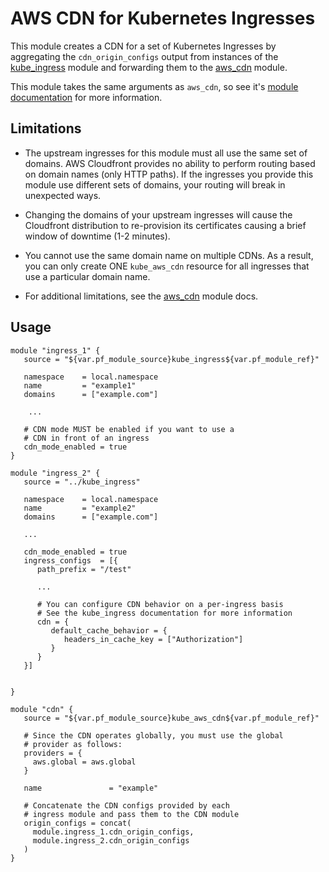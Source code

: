 # AWS CDN for Kubernetes Ingresses

This module creates a CDN for a set of Kubernetes Ingresses by aggregating the `cdn_origin_configs`
output from instances of the [kube_ingress](/docs/main/reference/infrastructure-modules/submodule/kubernetes/kube_ingress)
module and forwarding them to the [aws_cdn](/docs/main/reference/infrastructure-modules/submodule/aws/aws_cdn) module.

This module takes the same arguments as `aws_cdn`, so see it's [module documentation](/docs/main/reference/infrastructure-modules/submodule/aws/aws_cdn)
for more information.

## Limitations

* The upstream ingresses for this module must all use the same set of domains. AWS Cloudfront provides
   no ability to perform routing based on domain names (only HTTP paths). If the ingresses
   you provide this module use different sets of domains, your routing will break in unexpected ways.

* Changing the domains of your upstream ingresses will cause the Cloudfront distribution to re-provision its certificates
   causing a brief window of downtime (1-2 minutes).

* You cannot use the same domain name on multiple CDNs. As a result, you can only create ONE `kube_aws_cdn` resource
   for all ingresses that use a particular domain name.

* For additional limitations, see the [aws_cdn](/docs/main/reference/infrastructure-modules/submodule/aws/aws_cdn) module docs.

## Usage

```hcl
module "ingress_1" {
   source = "${var.pf_module_source}kube_ingress${var.pf_module_ref}"

   namespace    = local.namespace
   name         = "example1"
   domains      = ["example.com"]
   
    ...
   
   # CDN mode MUST be enabled if you want to use a
   # CDN in front of an ingress
   cdn_mode_enabled = true 
}

module "ingress_2" {
   source = "../kube_ingress"

   namespace    = local.namespace
   name         = "example2"
   domains      = ["example.com"]

   ...
   
   cdn_mode_enabled = true
   ingress_configs  = [{
      path_prefix = "/test"
      
      ...
      
      # You can configure CDN behavior on a per-ingress basis
      # See the kube_ingress documentation for more information
      cdn = {
         default_cache_behavior = {
            headers_in_cache_key = ["Authorization"]
         }
      }
   }]


}

module "cdn" {
   source = "${var.pf_module_source}kube_aws_cdn${var.pf_module_ref}"
   
   # Since the CDN operates globally, you must use the global
   # provider as follows:
   providers = {
     aws.global = aws.global
   }

   name               = "example"
   
   # Concatenate the CDN configs provided by each
   # ingress module and pass them to the CDN module
   origin_configs = concat(
     module.ingress_1.cdn_origin_configs,
     module.ingress_2.cdn_origin_configs
   )
}
```







